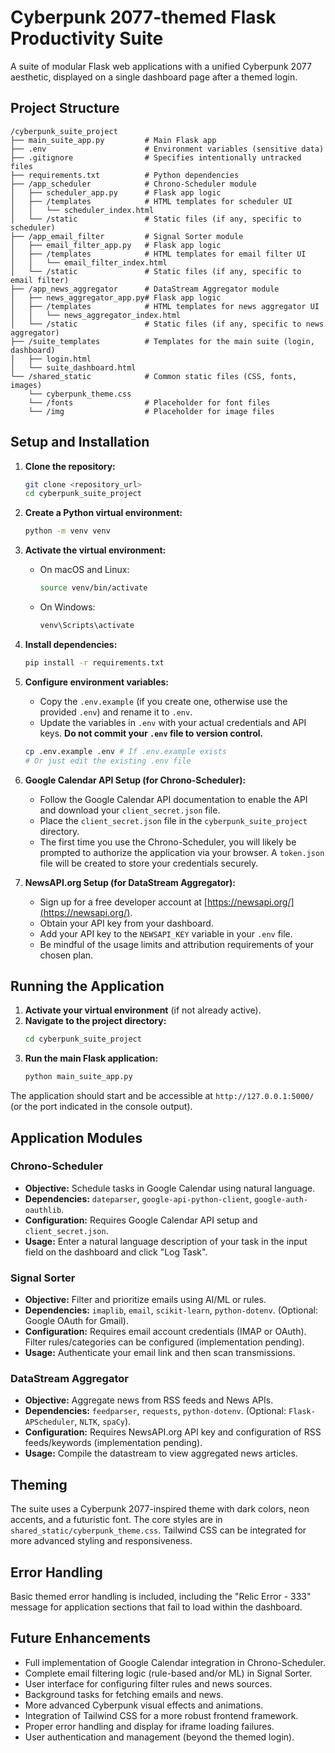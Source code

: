 # Cyberpunk 2077-themed Flask Productivity Suite

A suite of modular Flask web applications with a unified Cyberpunk 2077 aesthetic, displayed on a single dashboard page after a themed login.

## Project Structure

```
/cyberpunk_suite_project
├── main_suite_app.py         # Main Flask app
├── .env                      # Environment variables (sensitive data)
├── .gitignore                # Specifies intentionally untracked files
├── requirements.txt          # Python dependencies
├── /app_scheduler            # Chrono-Scheduler module
│   ├── scheduler_app.py      # Flask app logic
│   ├── /templates            # HTML templates for scheduler UI
│   │   └── scheduler_index.html
│   └── /static               # Static files (if any, specific to scheduler)
├── /app_email_filter         # Signal Sorter module
│   ├── email_filter_app.py   # Flask app logic
│   ├── /templates            # HTML templates for email filter UI
│   │   └── email_filter_index.html
│   └── /static               # Static files (if any, specific to email filter)
├── /app_news_aggregator      # DataStream Aggregator module
│   ├── news_aggregator_app.py# Flask app logic
│   ├── /templates            # HTML templates for news aggregator UI
│   │   └── news_aggregator_index.html
│   └── /static               # Static files (if any, specific to news aggregator)
├── /suite_templates          # Templates for the main suite (login, dashboard)
│   ├── login.html
│   └── suite_dashboard.html
└── /shared_static            # Common static files (CSS, fonts, images)
    └── cyberpunk_theme.css
    └── /fonts                # Placeholder for font files
    └── /img                  # Placeholder for image files
```

## Setup and Installation

1.  **Clone the repository:**
    ```bash
    git clone <repository_url>
    cd cyberpunk_suite_project
    ```

2.  **Create a Python virtual environment:**
    ```bash
    python -m venv venv
    ```

3.  **Activate the virtual environment:**
    *   On macOS and Linux:
        ```bash
        source venv/bin/activate
        ```
    *   On Windows:
        ```bash
        venv\Scripts\activate
        ```

4.  **Install dependencies:**
    ```bash
    pip install -r requirements.txt
    ```

5.  **Configure environment variables:**
    *   Copy the `.env.example` (if you create one, otherwise use the provided `.env`) and rename it to `.env`.
    *   Update the variables in `.env` with your actual credentials and API keys. **Do not commit your `.env` file to version control.**

    ```bash
    cp .env.example .env # If .env.example exists
    # Or just edit the existing .env file
    ```

6.  **Google Calendar API Setup (for Chrono-Scheduler):**
    *   Follow the Google Calendar API documentation to enable the API and download your `client_secret.json` file.
    *   Place the `client_secret.json` file in the `cyberpunk_suite_project` directory.
    *   The first time you use the Chrono-Scheduler, you will likely be prompted to authorize the application via your browser. A `token.json` file will be created to store your credentials securely.

7.  **NewsAPI.org Setup (for DataStream Aggregator):**
    *   Sign up for a free developer account at [https://newsapi.org/](https://newsapi.org/).
    *   Obtain your API key from your dashboard.
    *   Add your API key to the `NEWSAPI_KEY` variable in your `.env` file.
    *   Be mindful of the usage limits and attribution requirements of your chosen plan.

## Running the Application

1.  **Activate your virtual environment** (if not already active).
2.  **Navigate to the project directory:**
    ```bash
    cd cyberpunk_suite_project
    ```
3.  **Run the main Flask application:**
    ```bash
    python main_suite_app.py
    ```

The application should start and be accessible at `http://127.0.0.1:5000/` (or the port indicated in the console output).

## Application Modules

### Chrono-Scheduler

*   **Objective:** Schedule tasks in Google Calendar using natural language.
*   **Dependencies:** `dateparser`, `google-api-python-client`, `google-auth-oauthlib`.
*   **Configuration:** Requires Google Calendar API setup and `client_secret.json`.
*   **Usage:** Enter a natural language description of your task in the input field on the dashboard and click "Log Task".

### Signal Sorter

*   **Objective:** Filter and prioritize emails using AI/ML or rules.
*   **Dependencies:** `imaplib`, `email`, `scikit-learn`, `python-dotenv`. (Optional: Google OAuth for Gmail).
*   **Configuration:** Requires email account credentials (IMAP or OAuth). Filter rules/categories can be configured (implementation pending).
*   **Usage:** Authenticate your email link and then scan transmissions.

### DataStream Aggregator

*   **Objective:** Aggregate news from RSS feeds and News APIs.
*   **Dependencies:** `feedparser`, `requests`, `python-dotenv`. (Optional: `Flask-APScheduler`, `NLTK`, `spaCy`).
*   **Configuration:** Requires NewsAPI.org API key and configuration of RSS feeds/keywords (implementation pending).
*   **Usage:** Compile the datastream to view aggregated news articles.

## Theming

The suite uses a Cyberpunk 2077-inspired theme with dark colors, neon accents, and a futuristic font. The core styles are in `shared_static/cyberpunk_theme.css`. Tailwind CSS can be integrated for more advanced styling and responsiveness.

## Error Handling

Basic themed error handling is included, including the "Relic Error - 333" message for application sections that fail to load within the dashboard.

## Future Enhancements

*   Full implementation of Google Calendar integration in Chrono-Scheduler.
*   Complete email filtering logic (rule-based and/or ML) in Signal Sorter.
*   User interface for configuring filter rules and news sources.
*   Background tasks for fetching emails and news.
*   More advanced Cyberpunk visual effects and animations.
*   Integration of Tailwind CSS for a more robust frontend framework.
*   Proper error handling and display for iframe loading failures.
*   User authentication and management (beyond the themed login).